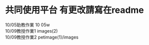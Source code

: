 # 共同使用平台 有更改請寫在readme
10/05助教作業  10 05w<br>
10/09教授作業1 images(2)<br>
10/09教授作業2 petimage(1)/images<br>
